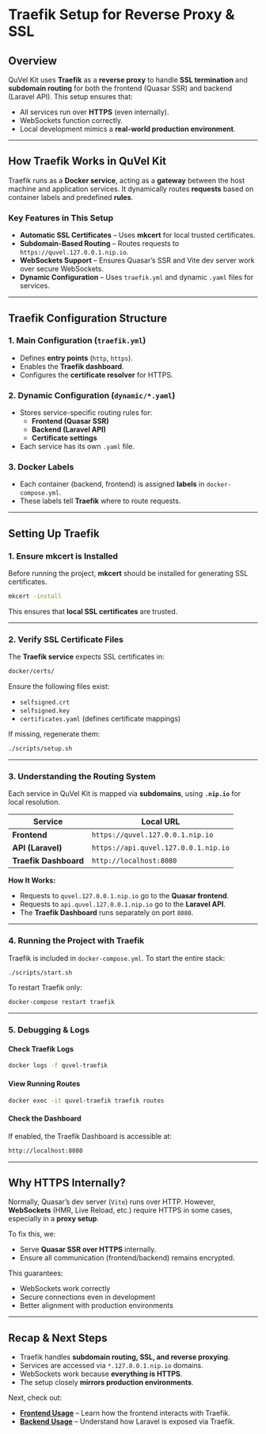 # Traefik Setup for Reverse Proxy & SSL

## Overview

QuVel Kit uses **Traefik** as a **reverse proxy** to handle **SSL termination** and **subdomain routing** for both the frontend (Quasar SSR) and backend (Laravel API). This setup ensures that:

- All services run over **HTTPS** (even internally).
- WebSockets function correctly.
- Local development mimics a **real-world production environment**.

---

## How Traefik Works in QuVel Kit

Traefik runs as a **Docker service**, acting as a **gateway** between the host machine and application services. It dynamically routes **requests** based on container labels and predefined **rules**.

### Key Features in This Setup

- **Automatic SSL Certificates** – Uses **mkcert** for local trusted certificates.
- **Subdomain-Based Routing** – Routes requests to `https://quvel.127.0.0.1.nip.io`.
- **WebSockets Support** – Ensures Quasar’s SSR and Vite dev server work over secure WebSockets.
- **Dynamic Configuration** – Uses `traefik.yml` and dynamic `.yaml` files for services.

---

## Traefik Configuration Structure

### 1. Main Configuration (`traefik.yml`)

- Defines **entry points** (`http`, `https`).
- Enables the **Traefik dashboard**.
- Configures the **certificate resolver** for HTTPS.

### 2. Dynamic Configuration (`dynamic/*.yaml`)

- Stores service-specific routing rules for:
  - **Frontend (Quasar SSR)**
  - **Backend (Laravel API)**
  - **Certificate settings**
- Each service has its own `.yaml` file.

### 3. Docker Labels

- Each container (backend, frontend) is assigned **labels** in `docker-compose.yml`.
- These labels tell **Traefik** where to route requests.

---

## Setting Up Traefik

### 1. Ensure mkcert is Installed

Before running the project, **mkcert** should be installed for generating SSL certificates.

```bash
mkcert -install
```

This ensures that **local SSL certificates** are trusted.

---

### 2. Verify SSL Certificate Files

The **Traefik service** expects SSL certificates in:

```bash
docker/certs/
```

Ensure the following files exist:

- `selfsigned.crt`
- `selfsigned.key`
- `certificates.yaml` (defines certificate mappings)

If missing, regenerate them:

```bash
./scripts/setup.sh
```

---

### 3. Understanding the Routing System

Each service in QuVel Kit is mapped via **subdomains**, using **`.nip.io`** for local resolution.

| Service   | Local URL |
|-----------|--------------------------------|
| **Frontend**  | `https://quvel.127.0.0.1.nip.io` |
| **API (Laravel)** | `https://api.quvel.127.0.0.1.nip.io` |
| **Traefik Dashboard** | `http://localhost:8080` |

**How It Works:**

- Requests to `quvel.127.0.0.1.nip.io` go to the **Quasar frontend**.
- Requests to `api.quvel.127.0.0.1.nip.io` go to the **Laravel API**.
- The **Traefik Dashboard** runs separately on port `8080`.

---

### 4. Running the Project with Traefik

Traefik is included in `docker-compose.yml`. To start the entire stack:

```bash
./scripts/start.sh
```

To restart Traefik only:

```bash
docker-compose restart traefik
```

---

### 5. Debugging & Logs

#### Check Traefik Logs

```bash
docker logs -f quvel-traefik
```

#### View Running Routes

```bash
docker exec -it quvel-traefik traefik routes
```

#### Check the Dashboard

If enabled, the Traefik Dashboard is accessible at:

```bash
http://localhost:8080
```

---

## Why HTTPS Internally?

Normally, Quasar’s dev server (`Vite`) runs over HTTP. However, **WebSockets** (HMR, Live Reload, etc.) require HTTPS in some cases, especially in a **proxy setup**.

To fix this, we:

- Serve **Quasar SSR over HTTPS** internally.
- Ensure all communication (frontend/backend) remains encrypted.

This guarantees:

- WebSockets work correctly
- Secure connections even in development
- Better alignment with production environments

---

## Recap & Next Steps

- Traefik handles **subdomain routing, SSL, and reverse proxying**.
- Services are accessed via `*.127.0.0.1.nip.io` domains.
- WebSockets work because **everything is HTTPS**.
- The setup closely **mirrors production environments**.

Next, check out:

- **[Frontend Usage](./frontend/frontend-usage.md)** – Learn how the frontend interacts with Traefik.
- **[Backend Usage](./backend-usage.md)** – Understand how Laravel is exposed via Traefik.
